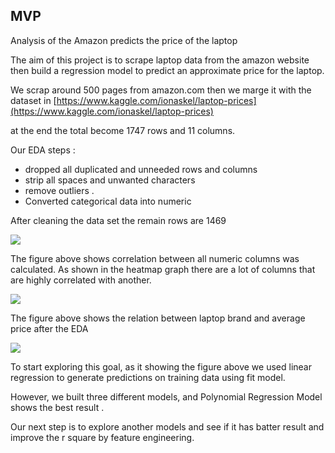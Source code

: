 ## MVP

Analysis of the Amazon predicts the price of the laptop

The aim of this project is to scrape laptop data from the amazon website then build a regression model to predict an approximate price for the laptop.

We scrap around 500 pages from amazon.com then we marge it with the dataset in [https://www.kaggle.com/ionaskel/laptop-prices](https://www.kaggle.com/ionaskel/laptop-prices)

at the end the total become 1747 rows and 11 columns.

Our EDA steps :

- dropped all duplicated and unneeded rows and columns
- strip all spaces and unwanted characters
- remove outliers .
- Converted categorical data into numeric

After cleaning the data set the remain rows are 1469

![](RackMultipart20211020-4-1v5tnhe_html_e00fb8fed2d8c4ec.png)

The figure above shows correlation between all numeric columns was calculated. As shown in the heatmap graph there are a lot of columns that are highly correlated with another.

![](RackMultipart20211020-4-1v5tnhe_html_8974e39aa1d46aad.png)

The figure above shows the relation between laptop brand and average price after the EDA

![](RackMultipart20211020-4-1v5tnhe_html_82b794df49af126f.png)

To start exploring this goal, as it showing the figure above we used linear regression to generate predictions on training data using fit model.

However, we built three different models, and Polynomial Regression Model shows the best result .

Our next step is to explore another models and see if it has batter result and improve the r square by feature engineering.
